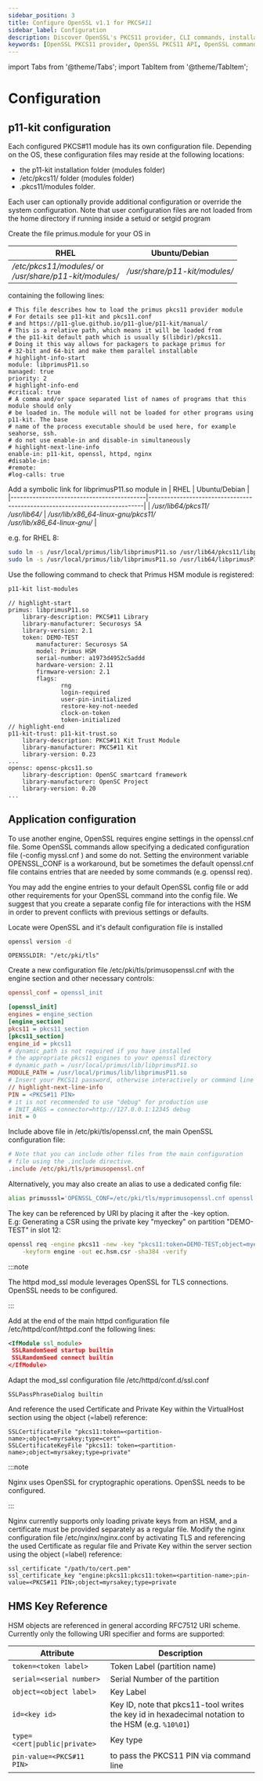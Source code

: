 ```yaml
---
sidebar_position: 3
title: Configure OpenSSL v1.1 for PKCS#11
sidebar_label: Configuration
description: Discover OpenSSL's PKCS11 provider, CLI commands, installation tips, and troubleshooting. Integrate seamlessly with HSM for enhanced security.
keywords: [OpenSSL PKCS11 provider, OpenSSL PKCS11 API, OpenSSL command line utility (CLI), OpenSSL CLI commands, OpenSSL installation guide, OpenSSL installation troubleshooting, OpenSSL troubleshooting tips, OpenSSL certificate management, OpenSSL certificate creation, OpenSSL certificate renewal, OpenSSL configuration file, OpenSSL configuration options, OpenSSL configuration guide, OpenSSL encryption algorithms, OpenSSL decryption methods, OpenSSL digital signatures, OpenSSL SSL/TLS protocols, OpenSSL SSL/TLS configuration, OpenSSL heartbleed vulnerability, OpenSSL security updates]
---
```


import Tabs from '@theme/Tabs';
import TabItem from '@theme/TabItem';

# Configuration

## p11-kit configuration
Each configured PKCS#11 module has its own configuration
file. Depending on the OS, these configuration files may reside at the
following locations:

- the p11-kit installation folder (modules folder)
- /etc/pkcs11/ folder (modules folder)
- .pkcs11/modules folder.

Each user can optionally provide additional configuration or override
the system configuration. Note that user configuration files are not
loaded from the home directory if running inside a setuid or setgid
program


Create the file primus.module for your OS in

| RHEL                                                         | Ubuntu/Debian                 |
|--------------------------------------------------------------|-------------------------------|
| _/etc/pkcs11/modules/_ or<br />_/usr/share/p11-kit/modules/_ | _/usr/share/p11-kit/modules/_ |

containing the following lines:

```text
# This file describes how to load the primus pkcs11 provider module
# For details see p11-kit and pkcs11.conf 
# and https://p11-glue.github.io/p11-glue/p11-kit/manual/
# This is a relative path, which means it will be loaded from
# the p11-kit default path which is usually $(libdir)/pkcs11.
# Doing it this way allows for packagers to package primus for
# 32-bit and 64-bit and make them parallel installable
# highlight-info-start
module: libprimusP11.so
managed: true
priority: 2
# highlight-info-end
#critical: true
# A comma and/or space separated list of names of programs that this module should only
# be loaded in. The module will not be loaded for other programs using p11-kit. The base
# name of the process executable should be used here, for example seahorse, ssh.
# do not use enable-in and disable-in simultaneously
# highlight-next-line-info
enable-in: p11-kit, openssl, httpd, nginx
#disable-in:
#remote:
#log-calls: true
```

Add a symbolic link for libprimusP11.so module in
| RHEL                                      | Ubuntu/Debian                                                              |
|-------------------------------------------|----------------------------------------------------------------------------|
| _/usr/lib64/pkcs11/_ <br /> _/usr/lib64/_ | _/usr/lib/x86\_64-linux-gnu/pkcs11/_ <br />  _/usr/lib/x86\_64-linux-gnu/_ |


e.g. for RHEL 8:
```bash
sudo ln -s /usr/local/primus/lib/libprimusP11.so /usr/lib64/pkcs11/libprimusP11.so
sudo ln -s /usr/local/primus/lib/libprimusP11.so /usr/lib64/libprimusP11.so
```

Use the following command to check that Primus HSM module is registered:
```bash
p11-kit list-modules
```
```text
// highlight-start
primus: libprimusP11.so
    library-description: PKCS#11 Library
    library-manufacturer: Securosys SA
    library-version: 2.1
    token: DEMO-TEST
        manufacturer: Securosys SA
        model: Primus HSM
        serial-number: a1973d4952c5addd
        hardware-version: 2.11
        firmware-version: 2.1
        flags:
               rng
               login-required
               user-pin-initialized
               restore-key-not-needed
               clock-on-token
               token-initialized
// highlight-end
p11-kit-trust: p11-kit-trust.so
    library-description: PKCS#11 Kit Trust Module
    library-manufacturer: PKCS#11 Kit
    library-version: 0.23
...
opensc: opensc-pkcs11.so
    library-description: OpenSC smartcard framework
    library-manufacturer: OpenSC Project
    library-version: 0.20
...
```

## Application configuration

<Tabs groupId="scenario">
<TabItem value="ossl" label="OpenSSL" default>

To use another engine, OpenSSL requires engine settings in the
openssl.cnf file. Some OpenSSL commands allow specifying a dedicated
configuration file (-config myssl.cnf ) and some do not.  Setting the
environment variable OPENSSL_CONF is a workaround, but be sometimes
the default openssl.cnf file contains entries that are needed by some
commands (e.g. openssl req).

You may add the engine entries to your default OpenSSL config file or
add other requirements for your OpenSSL command into the config file.
We suggest that you create a separate config file for interactions
with the HSM in order to prevent conflicts with previous settings or
defaults.

Locate were OpenSSL and it's default configuration file is
installed
```bash
openssl version -d
```
```text
OPENSSLDIR: "/etc/pki/tls"
```

Create a new configuration file /etc/pki/tls/primusopenssl.cnf with
the engine section and other necessary controls:

```ini
openssl_conf = openssl_init

[openssl_init]
engines = engine_section
[engine_section]
pkcs11 = pkcs11_section
[pkcs11_section]
engine_id = pkcs11
# dynamic_path is not required if you have installed
# the appropriate pkcs11 engines to your openssl directory
# dynamic_path = /usr/local/primus/lib/libprimusP11.so
MODULE_PATH = /usr/local/primus/lib/libprimusP11.so
# Insert your PKCS11 password, otherwise interactively or command line option
// highlight-next-line-info
PIN = <PKCS#11 PIN>
# it is not recommended to use "debug" for production use
# INIT_ARGS = connector=http://127.0.0.1:12345 debug
init = 0 
```

Include above file in /etc/pki/tls/openssl.cnf, the main OpenSSL configuration file:
```ini
# Note that you can include other files from the main configuration
# file using the .include directive.
.include /etc/pki/tls/primusopenssl.cnf
```

Alternatively, you may also create an alias to use a dedicated config file:
```bash
alias primusssl='OPENSSL_CONF=/etc/pki/tls/myprimusopenssl.cnf openssl'
```

The key can be referenced by URI by placing it after the -key option. \
E.g: Generating a CSR using the private key "myeckey" on partition "DEMO-TEST" in slot 12:
```bash 
openssl req -engine pkcs11 -new -key "pkcs11:token=DEMO-TEST;object=myeckey;type=private;pin-value=MYPIN" \
    -keyform engine -out ec.hsm.csr -sha384 -verify
```


</TabItem>
<TabItem value="apache" label="Apache/httpd">
:::note

The httpd mod_ssl module leverages OpenSSL for TLS
connections. OpenSSL needs to be configured.

:::

Add at the end of the main httpd configuration file
/etc/httpd/conf/httpd.conf the following lines:
```xml
<IfModule ssl_module>
 SSLRandomSeed startup builtin
 SSLRandomSeed connect builtin
</IfModule>
```

Adapt the mod_ssl configuration file /etc/httpd/conf.d/ssl.conf

```
SSLPassPhraseDialog builtin
```

And reference the used Certificate and Private Key within the
VirtualHost section using the object (=label) reference:

```
SSLCertificateFile "pkcs11:token=<partition-name>;object=myrsakey;type=cert"
SSLCertificateKeyFile "pkcs11: token=<partition-name>;object=myrsakey;type=private"
```

</TabItem>
<TabItem value="nginx" label="Nginx">
:::note

Nginx uses OpenSSL for cryptographic operations. OpenSSL needs to be
configured.

:::


Nginx currently supports only loading private keys from an HSM, and a certificate must be 
provided separately as a regular file. Modify the nginx configuration file /etc/nginx/nginx.conf
by activating TLS and referencing the used Certificate as regular file and Private Key within the 
server section using the object (=label) reference:

```
ssl_certificate "/path/to/cert.pem"
ssl_certificate_key "engine:pkcs11:pkcs11:token=<partition-name>;pin-value=<PKCS#11 PIN>;object=myrsakey;type=private
```

</TabItem>
</Tabs>

## HMS Key Reference

HSM objects are referenced in general according RFC7512 URI scheme.
Currently only the following URI specifier and forms are supported:

| Attribute                      | Description                                                                                        |
|--------------------------------|----------------------------------------------------------------------------------------------------|
| `token=<token label>`          | Token Label (partition name)                                                                       |
| `serial=<serial number>`       | Serial Number of the partition                                                                     |
| `object=<object label>`        | Key Label                                                                                          |
| `id=<key id>`                  | Key ID, note that pkcs11-tool writes the key id in hexadecimal notation to the HSM (e.g. `%10%01`) |
| `type=<cert\|public\|private>` | Key type                                                                                           |
| `pin-value=<PKCS#11 PIN>`      | to pass the PKCS11 PIN via command line                                                            |


